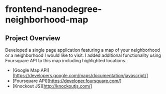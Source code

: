 frontend-nanodegree-neighborhood-map
===============================

Project Overview
-----------------
Developed a single page application featuring a map of your neighborhood or a neighborhood I would like to visit. I added additional functionality using Foursquare API to this map including highlighted locations.

* [Google Map API][https://developers.google.com/maps/documentation/javascript/]
* [Foursquare API][https://developer.foursquare.com/]
* [Knockout JS][http://knockoutjs.com/]
